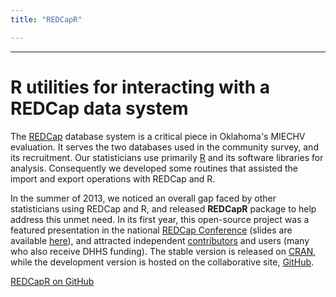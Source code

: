 ```yaml
---
title: "REDCapR"

---
```


***
# R utilities for interacting with a REDCap data system

The [REDCap](http://www.project-redcap.org/) database system is a critical piece in Oklahoma's MIECHV evaluation.  It serves the two databases used in the community survey, and its recruitment.  Our statisticians use primarily [R](http://www.r-project.org/) and its software libraries for analysis.  Consequently we developed some routines that assisted the import and export operations with REDCap and R.  

In the summer of 2013, we noticed an overall gap faced by other statisticians using REDCap and R, and released **REDCapR** package to help address this unmet need.  In its first year, this open-source project was a featured presentation in the national [REDCap Conference](https://redcap.vanderbilt.edu/consortium/redcapcon/) (slides are available [here](https://starbrite.vanderbilt.edu/rocket/index.php?doc_id=8580)), and attracted independent [contributors](https://github.com/OuhscBbmc/REDCapR/graphs/contributors) and users (many who also receive DHHS funding).  The stable version is released on [CRAN](http://cran.r-project.org/web/packages/REDCapR/index.html), while the development version is hosted on the collaborative site, [GitHub](https://github.com/OuhscBbmc/REDCapR).

<a class="btn" href="https://github.com/OuhscBbmc/REDCapR">
  <i class="fa fa-github fa-lg"></i>
  REDCapR on GitHub
</a>
